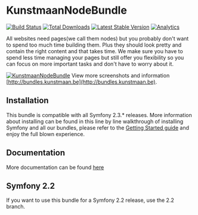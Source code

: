 # KunstmaanNodeBundle

[![Build Status](https://travis-ci.org/Kunstmaan/KunstmaanNodeBundle.png?branch=master)](http://travis-ci.org/Kunstmaan/KunstmaanNodeBundle)
[![Total Downloads](https://poser.pugx.org/kunstmaan/node-bundle/downloads.png)](https://packagist.org/packages/kunstmaan/node-bundle)
[![Latest Stable Version](https://poser.pugx.org/kunstmaan/node-bundle/v/stable.png)](https://packagist.org/packages/kunstmaan/node-bundle)
[![Analytics](https://ga-beacon.appspot.com/UA-3160735-7/Kunstmaan/KunstmaanNodeBundle)](https://github.com/igrigorik/ga-beacon)


All websites need pages(we call them nodes) but you probably don't want to spend too much time building them. Plus they should look pretty and contain the right content and that takes time. We make sure you have to spend less time managing your pages but still offer you flexibility so you can focus on more important tasks and don't have to worry about it.

[![KunstmaanNodeBundle](http://bundles.kunstmaan.be/uploads/media/51ee9e4607a32.png)](http://bundles.kunstmaan.be)
View more screenshots and information [http://bundles.kunstmaan.be](http://bundles.kunstmaan.be).

## Installation

This bundle is compatible with all Symfony 2.3.* releases. More information about installing can be found in this line by line walkthrough of installing Symfony and all our bundles, please refer to the [Getting Started guide](http://bundles.kunstmaan.be/doc/01_GettingStarted.html) and enjoy the full blown experience.

## Documentation

More documentation can be found [here](https://github.com/Kunstmaan/KunstmaanNodeBundle/blob/master/Resources/doc/NodeBundle.md)

## Symfony 2.2

If you want to use this bundle for a Symfony 2.2 release, use the 2.2 branch.
